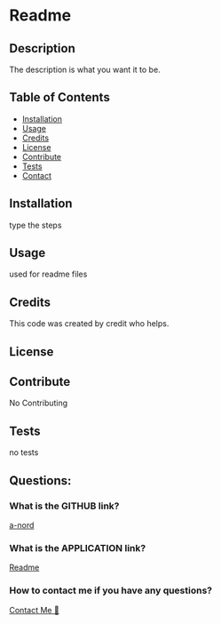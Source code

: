 # Readme

  ## Description
  The description is what you want it to be.
    
  ## Table of Contents 
  
  - [Installation](#installation)
  - [Usage](#usage)
  - [Credits](#credits)
  - [License](#license)
  - [Contribute](#contribute)
  - [Tests](#tests)
  - [Contact](#questions)

  ## Installation  
  type the steps
  
  ## Usage  
  used for readme files

  ## Credits
  This code was created by credit who helps.
    
  ## License
  

  ## Contribute
  
  No Contributing
  
  ## Tests
  
  no tests

  ## Questions:
  ### What is the GITHUB link?
  [a-nord](google.com)
  ### What is the APPLICATION link?
  [Readme](google.com)
  ### How to contact me if you have any questions?
  [Contact Me 📧](mailto:anord99@yahoo.com)